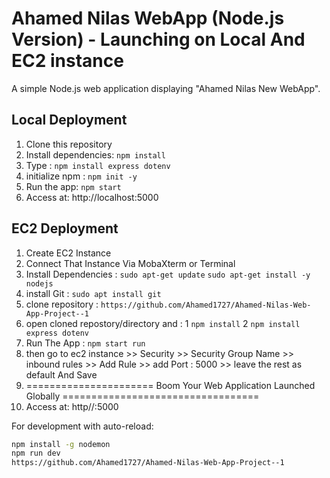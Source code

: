 # Ahamed Nilas WebApp (Node.js Version) - Launching on Local And EC2 instance

A simple Node.js web application displaying "Ahamed Nilas New WebApp".

## Local Deployment

1. Clone this repository
2. Install dependencies: `npm install`
3. Type : `npm install express dotenv`
4. initialize npm : `npm init -y`
5. Run the app: `npm start`
6. Access at: http://localhost:5000

## EC2 Deployment
1. Create EC2 Instance
2. Connect That Instance Via MobaXterm or Terminal
3. Install Dependencies : `sudo apt-get update` `sudo apt-get install -y nodejs`
4. install Git : `sudo apt install git`
5. clone repository : `https://github.com/Ahamed1727/Ahamed-Nilas-Web-App-Project--1`
6. open cloned repostory/directory and : 1 `npm install` 2 `npm install express dotenv`
7. Run The App : `npm start run`
8. then go to ec2 instance >> Security >> Security Group Name >> inbound rules >> Add Rule >> add Port : 5000 >> leave the rest as default And Save
9. ====================== Boom Your Web Application Launched Globally ==================================
10. Access at: http//<your ec2 publicIP>:5000   

For development with auto-reload:
```bash
npm install -g nodemon
npm run dev
https://github.com/Ahamed1727/Ahamed-Nilas-Web-App-Project--1
